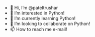 - 👋 Hi, I’m @pateltrushar
- 👀 I’m interested in Python!
- 🌱 I’m currently learning Python!
- 💞️ I’m looking to collaborate on Python!
- 📫 How to reach me e-mail!

<!---
pateltrushar/pateltrushar is a ✨ special ✨ repository because its `README.md` (this file) appears on your GitHub profile.
You can click the Preview link to take a look at your changes.
--->
